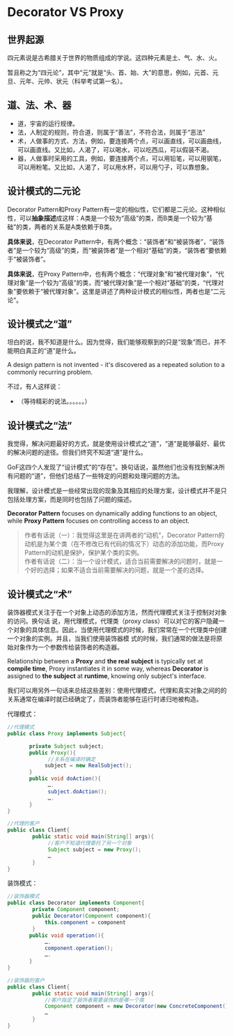 # Decorator VS Proxy

## 世界起源

四元素说是古希腊关于世界的物质组成的学说。这四种元素是土、气、水、火。

暂且称之为“四元论”，其中“元”就是“头、首、始、大”的意思，例如，元首、元旦、元年、元帅、状元（科举考试第一名）。

## 道、法、术、器

- 道，宇宙的运行规律。
- 法，人制定的规则，符合道，则属于“善法”，不符合法，则属于“恶法”
- 术，人做事的方式、方法，例如，要连接两个点，可以画直线，可以画曲线，可以画直线。又比如，人渴了，可以喝水，可以吃西瓜，可以假装不渴。
- 器，人做事时采用的工具，例如，要连接两个点，可以用铅笔，可以用钢笔，可以用粉笔。又比如，人渴了，可以用水杯，可以用勺子，可以靠想象。

## 设计模式的二元论

Decorator Pattern和Proxy Pattern有一定的相似性，它们都是二元论。这种相似性，可以**抽象描述**成这样：A类是一个较为“高级”的类，而B类是一个较为“基础”的类，两者的关系是A类依赖于B类。

**具体来说**，在Decorator Pattern中，有两个概念：“装饰者”和“被装饰者”，“装饰者”是一个较为“高级”的类，而“被装饰者”是一个相对“基础”的类，“装饰者”要依赖于“被装饰者”。

**具体来说**，在Proxy Pattern中，也有两个概念：“代理对象”和“被代理对象”，“代理对象”是一个较为“高级”的类，而“被代理对象”是一个相对“基础”的类，“代理对象”要依赖于“被代理对象”。这里是讲述了两种设计模式的相似性，两者也是“二元论”。

## 设计模式之“道”

坦白的说，我不知道是什么。因为觉得，我们能够观察到的只是“现象”而已，并不能明白真正的“道”是什么。

A design pattern is not invented - it's discovered as a repeated solution to a commonly recurring problem.

不过，有人这样说：

- （等待精彩的说法。。。。。。）

## 设计模式之“法”

我觉得，解决问题最好的方式，就是使用设计模式之“道”，“道”是能够最好、最优的解决问题的途径。但我们终究不知道“道”是什么。

GoF这四个人发现了“设计模式”的“存在”。换句话说，虽然他们也没有找到解决所有问题的“道”，但他们总结了一些特定的问题和处理问题的方法。

我理解，设计模式是一些经常出现的现象及其相应的处理方案，设计模式并不是只包括处理方案，而是同时也包括了问题的描述。

**Decorator Pattern** focuses on dynamically adding functions to an object, while **Proxy Pattern** focuses on controlling access to an object.

> 作者有话说（一）：我觉得这里是在讲两者的“动机”，Decorator Pattern的动机是为某个类（在不修改已有代码的情况下）动态的添加功能，而Proxy Pattern的动机是保护，保护某个类的实例。  
> 作者有话说（二）：当一个设计模式，适合当前需要解决的问题时，就是一个好的选择；如果不适合当前需要解决的问题，就是一个差的选择。

## 设计模式之“术”

装饰器模式关注于在一个对象上动态的添加方法，然而代理模式关注于控制对对象的访问。换句话 说，用代理模式，代理类（proxy class）可以对它的客户隐藏一个对象的具体信息。因此，当使用代理模式的时候，我们常常在一个代理类中创建一个对象的实例。并且，当我们使用装饰器模 式的时候，我们通常的做法是将原始对象作为一个参数传给装饰者的构造器。

Relationship between a **Proxy** and **the real subject** is typically set at **compile time**, Proxy instantiates it in some way, whereas **Decorator** is assigned to **the subject** at **runtime**, knowing only subject's interface.

我们可以用另外一句话来总结这些差别：使用代理模式，代理和真实对象之间的的关系通常在编译时就已经确定了，而装饰者能够在运行时递归地被构造。

代理模式：

```java
//代理模式
public class Proxy implements Subject{

       private Subject subject;
       public Proxy(){
             //关系在编译时确定
            subject = new RealSubject();
       }
       public void doAction(){
             ….
             subject.doAction();
             ….
       }
}

//代理的客户
public class Client{
        public static void main(String[] args){
             //客户不知道代理委托了另一个对象
             Subject subject = new Proxy();
             …
        }
}
```

装饰模式：

```java
//装饰器模式
public class Decorator implements Component{
        private Component component;
        public Decorator(Component component){
            this.component = component
        }
       public void operation(){
            ….
            component.operation();
            ….
       }
}

//装饰器的客户
public class Client{
        public static void main(String[] args){
            //客户指定了装饰者需要装饰的是哪一个类
            Component component = new Decorator(new ConcreteComponent());
            …
        }
}
```

